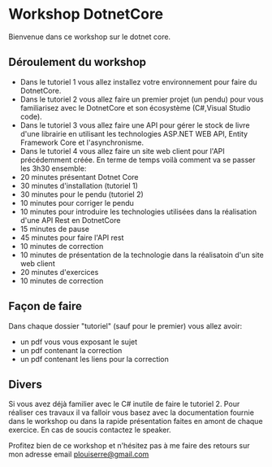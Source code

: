 # Workshop DotnetCore 

Bienvenue dans ce workshop sur le dotnet core. 

## Déroulement du workshop
 * Dans le tutoriel 1 vous allez installez votre environnement pour faire du DotnetCore.
 * Dans le tutoriel 2 vous allez faire un premier projet (un pendu) pour vous familiarisez avec le DotnetCore et son écosystème (C#,Visual Studio code).
 * Dans le tutoriel 3 vous allez faire une API pour gérer le stock de livre d'une librairie en utilisant les technologies ASP.NET WEB API, Entity Framework Core et l'asynchronisme.
 * Dans le tutoriel 4 vous allez faire un site web client pour l'API précédemment créée.
En terme de temps voilà comment va se passer les 3h30 ensemble: 
 * 20 minutes présentant Dotnet Core 
 * 30 minutes d'installation  (tutoriel 1)
 * 30 minutes pour le pendu  (tutoriel 2)
 * 10 minutes pour corriger le pendu 
 * 10 minutes pour introduire les technologies utilisées dans la réalisation d'une API Rest en DotnetCore 
 * 15 minutes de pause
 * 45 minutes pour faire l'API rest
 * 10 minutes de correction 
 * 10 minutes de présentation de la technologie dans la réalisatoin d'un site web client
 * 20 minutes d'exercices 
 * 10 minutes de correction


## Façon de faire
Dans chaque dossier "tutoriel" (sauf pour le premier) vous allez avoir:
 * un pdf vous vous exposant le sujet
 * un pdf contenant la correction 
 * un pdf contenant les liens pour la correction

## Divers
Si vous avez déjà familier avec le C# inutile de faire le tutoriel 2.
Pour réaliser ces travaux il va falloir vous basez avec la documentation fournie dans le workshop ou dans la rapide présentation faites en amont de chaque exercice. En cas de soucis contactez le speaker.

Profitez bien de ce workshop et n'hésitez pas à me faire des retours sur mon adresse email plouiserre@gmail.com